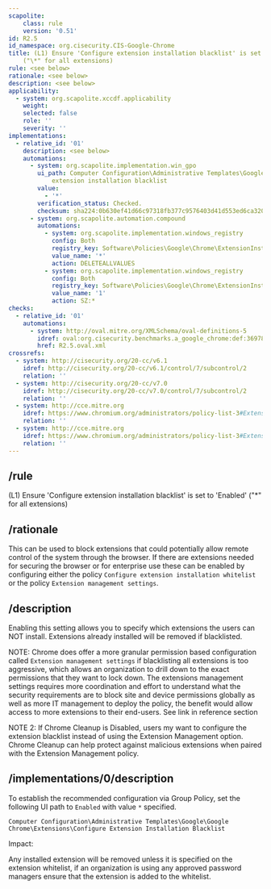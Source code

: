 ```yaml
---
scapolite:
    class: rule
    version: '0.51'
id: R2.5
id_namespace: org.cisecurity.CIS-Google-Chrome
title: (L1) Ensure 'Configure extension installation blacklist' is set to 'Enabled'
    ("\*" for all extensions)
rule: <see below>
rationale: <see below>
description: <see below>
applicability:
  - system: org.scapolite.xccdf.applicability
    weight:
    selected: false
    role: ''
    severity: ''
implementations:
  - relative_id: '01'
    description: <see below>
    automations:
      - system: org.scapolite.implementation.win_gpo
        ui_path: Computer Configuration\Administrative Templates\Google\Google Chrome\Extensions\Configure
            extension installation blacklist
        value:
          - '*'
        verification_status: Checked.
        checksum: sha224:0b630ef41d66c97318fb377c9576403d41d553ed6ca320580144fc16
      - system: org.scapolite.automation.compound
        automations:
          - system: org.scapolite.implementation.windows_registry
            config: Both
            registry_key: Software\Policies\Google\Chrome\ExtensionInstallBlacklist
            value_name: '*'
            action: DELETEALLVALUES
          - system: org.scapolite.implementation.windows_registry
            config: Both
            registry_key: Software\Policies\Google\Chrome\ExtensionInstallBlacklist
            value_name: '1'
            action: SZ:*
checks:
  - relative_id: '01'
    automations:
      - system: http://oval.mitre.org/XMLSchema/oval-definitions-5
        idref: oval:org.cisecurity.benchmarks.a_google_chrome:def:36978300
        href: R2.5.oval.xml
crossrefs:
  - system: http://cisecurity.org/20-cc/v6.1
    idref: http://cisecurity.org/20-cc/v6.1/control/7/subcontrol/2
    relation: ''
  - system: http://cisecurity.org/20-cc/v7.0
    idref: http://cisecurity.org/20-cc/v7.0/control/7/subcontrol/2
    relation: ''
  - system: http://cce.mitre.org
    idref: https://www.chromium.org/administrators/policy-list-3#ExtensionInstallBlacklist
    relation: ''
  - system: http://cce.mitre.org
    idref: https://www.chromium.org/administrators/policy-list-3#ExtensionSettings
    relation: ''
---
```



## /rule

(L1) Ensure 'Configure extension installation blacklist' is set to
'Enabled' ("\*" for all extensions)

## /rationale

This can be used to block extensions that could potentially allow remote
control of the system through the browser. If there are extensions
needed for securing the browser or for enterprise use these can be
enabled by configuring either the policy
`Configure extension installation whitelist` or the policy
`Extension management settings`.

## /description

Enabling this setting allows you to specify which extensions the users
can NOT install. Extensions already installed will be removed if
blacklisted.

NOTE: Chrome does offer a more granular permission based configuration
called `Extension management settings` if blacklisting all extensions is
too aggressive, which allows an organization to drill down to the exact
permissions that they want to lock down. The extensions management
settings requires more coordination and effort to understand what the
security requirements are to block site and device permissions globally
as well as more IT management to deploy the policy, the benefit would
allow access to more extensions to their end-users. See link in
reference section

NOTE 2: If Chrome Cleanup is Disabled, users my want to configure the
extension blacklist instead of using the Extension Management option.
Chrome Cleanup can help protect against malicious extensions when paired
with the Extension Management policy.

## /implementations/0/description

To establish the recommended configuration via Group Policy, set the
following UI path to `Enabled` with value `*` specified.

`Computer Configuration\Administrative Templates\Google\Google Chrome\Extensions\Configure Extension Installation Blacklist`

Impact:

Any installed extension will be removed unless it is specified on the
extension whitelist, if an organization is using any approved password
managers ensure that the extension is added to the whitelist.
